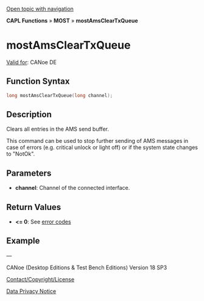 [Open topic with navigation](../../../../../CANoeDEFamily.htm#Topics/CAPLFunctions/MOST/Functions/CAPLfunctionMOSTAmsClearTxQueue.md)

**CAPL Functions** » **MOST** » **mostAmsClearTxQueue**

# mostAmsClearTxQueue

[Valid for](../../../Shared/FeatureAvailability.md): CANoe DE

## Function Syntax

```c
long mostAmsClearTxQueue(long channel);
```

## Description

Clears all entries in the AMS send buffer.

This command can be used to stop further sending of AMS messages in case of errors (e.g. critical unlock or light off) or if the system state changes to "NotOk".

## Parameters

- **channel**: Channel of the connected interface.

## Return Values

- **<= 0**: See [error codes](../CAPLfunctionsMOSTErrorCodes.md)

## Example

—

CANoe (Desktop Editions & Test Bench Editions) Version 18 SP3

[Contact/Copyright/License](../../../Shared/ContactCopyrightLicense.md)

[Data Privacy Notice](https://www.vector.com/int/en/company/get-info/privacy-policy/)
